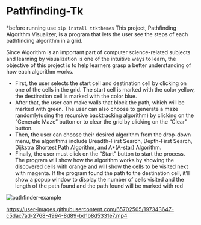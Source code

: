 # Pathfinding-Tk

  *before running use ``` pip install ttkthemes ```
  This project, Pathfinding Algorithm Visualizer, is a program that lets the user see the steps of each pathfinding algorithm in a grid.
  
  Since Algorithm is an important part of computer science-related subjects and learning by visualization is one of the intuitive ways to learn, the objective of this project is to help learners grasp a better understanding of how each algorithm works.
 
  - First, the user selects the start cell and destination cell by clicking on one of the cells in the grid. The start cell is marked with the color yellow, the destination cell is marked with the color blue.
  - After that, the user can make walls that block the path, which will be marked with green. The user can also choose to generate a maze randomly(using the recursive backtracking algorithm) by clicking on the “Generate Maze” button or to clear the grid by clicking on the “Clear” button.
  - Then, the user can choose their desired algorithm from the drop-down menu, the algorithms include Breadth-First Search, Depth-First Search, Dijkstra Shortest Path Algorithm, and A*(A-star) Algorithm.
  - Finally, the user must click on the “Start” button to start the process. The program will show how the algorithm works by showing the discovered cells with orange and will show the cells to be visited next with magenta.
If the program found the path to the destination cell, it’ll show a popup window to display the number of cells visited and the length of the path found and the path found will be marked with red

![pathfinder-example](https://user-images.githubusercontent.com/65702505/197343631-fd7e9405-e150-4131-a57c-2d461416b7d8.jpg)


https://user-images.githubusercontent.com/65702505/197343647-c5dac7ad-2768-4994-8d89-bd1b8d5331e7.mp4


